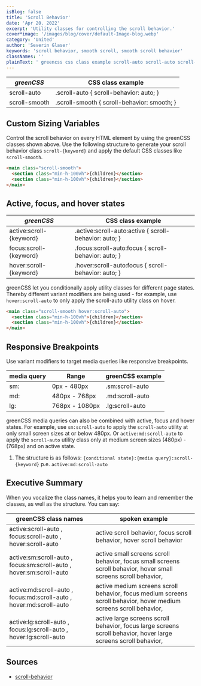 ```yaml
---
isBlog: false
title: 'Scroll Behavior'
date: 'Apr 20. 2022'
excerpt: 'Utility classes for controlling the scroll behavior.'
cover*image: '/images/blog/cover/default-Image-blog.webp'
category: 'United'
author: 'Severin Glaser'
keywords: 'scroll behavior, smooth scroll, smooth scroll behavior'
classNames: ''
plainText: ' greencss css class example scroll-auto scroll-auto scroll-behavior: auto; scroll-smooth scroll-smooth scroll-behavior: smooth; custom sizing variables control the scroll behavior on every html element by using the greencss classes shown above use the following structure to generate your scroll behavior class `scroll keyword ` and apply the default css classes like `scroll-smooth`  active focus and hover states greencss css class example active:scroll keyword active :scroll-auto:active scroll-behavior: auto; focus:scroll keyword focus :scroll-auto:focus scroll-behavior: auto; hover:scroll keyword hover :scroll-auto:focus scroll-behavior: auto; greencss let you conditionally apply utility classes for different page states thereby different variant modifiers are being used for example use `hover:scroll-auto` to only apply the scroll-auto utility class on hover  responsive breakpoints use variant modifiers to target media queries like responsive breakpoints media query range greencss example sm: 0px 480px sm:scroll-auto md: 480px 768px md:scroll-auto lg: 768px 1080px lg:scroll-auto greencss media queries can also be combined with active focus and hover states for example use `sm:scroll-auto` to apply the `scroll-auto` utility at only small screen sizes at or below 480px or `active:md:scroll-auto` to apply the `scroll-auto` utility class only at medium screen sizes 480px 768px and on active state 1 the structure is as follows: ` conditional state : media query :scroll keyword ` p e `active:md:scroll-auto` executive summary when you vocalize the class names it helps you to learn and remember the classes as well as the structure you can say: greencss class names spoken example active:scroll-auto focus:scroll-auto hover:scroll-auto active scroll behavior focus scroll behavior hover scroll behavior active:sm:scroll-auto focus:sm:scroll-auto hover:sm:scroll-auto active small screens scroll behavior focus small screens scroll behavior hover small screens scroll behavior active:md:scroll-auto focus:md:scroll-auto hover:md:scroll-auto active medium screens scroll behavior focus medium screens scroll behavior hover medium screens scroll behavior active:lg:scroll-auto focus:lg:scroll-auto hover:lg:scroll-auto active large screens scroll behavior focus large screens scroll behavior hover large screens scroll behavior sources scroll-behavior https: developer mozilla org en-us docs web css scroll-behavior '
---
```


| _greenCSS_    | CSS class example                           |
| ------------- | ------------------------------------------- |
| scroll-auto   | .scroll-auto { scroll-behavior: auto; }     |
| scroll-smooth | .scroll-smooth { scroll-behavior: smooth; } |

## Custom Sizing Variables

Control the scroll behavior on every HTML element by using the greenCSS classes shown above. Use the following structure to generate your scroll behavior class `scroll-{keyword}` and apply the default CSS classes like `scroll-smooth`.

```html
<main class="scroll-smooth">
  <section class="min-h-100vh">{children}</section>
  <section class="min-h-100vh">{children}</section>
</main>
```

## Active, focus, and hover states

| _greenCSS_              | CSS class example                                      |
| ----------------------- | ------------------------------------------------------ |
| active:scroll-{keyword} | .active\:scroll-auto:active { scroll-behavior: auto; } |
| focus:scroll-{keyword}  | .focus\:scroll-auto:focus { scroll-behavior: auto; }   |
| hover:scroll-{keyword}  | .hover\:scroll-auto:focus { scroll-behavior: auto; }   |

greenCSS let you conditionally apply utility classes for different page states. Thereby different variant modifiers are being used - for example, use `hover:scroll-auto` to only apply the scroll-auto utility class on hover.

```html
<main class="scroll-smooth hover:scroll-auto">
  <section class="min-h-100vh">{children}</section>
  <section class="min-h-100vh">{children}</section>
</main>
```

## Responsive Breakpoints

Use variant modifiers to target media queries like responsive breakpoints.

| media query | Range          | greenCSS example |
| ----------- | -------------- | ---------------- |
| sm:         | 0px - 480px    | .sm:scroll-auto  |
| md:         | 480px - 768px  | .md:scroll-auto  |
| lg:         | 768px - 1080px | .lg:scroll-auto  |

greenCSS media queries can also be combined with active, focus and hover states. For example, use `sm:scroll-auto` to apply the `scroll-auto` utility at only small screen sizes at or below 480px. Or `active:md:scroll-auto` to apply the `scroll-auto` utility class only at medium screen sizes (480px) - (768px) and on active state.

1. The structure is as follows: `{conditional state}:{media query}:scroll-{keyword}` p.e. `active:md:scroll-auto`

## Executive Summary

When you vocalize the class names, it helps you to learn and remember the classes, as well as the structure. You can say:

| greenCSS class names                                                | spoken example                                                                                                     |
| ------------------------------------------------------------------- | ------------------------------------------------------------------------------------------------------------------ |
| active:scroll-auto , focus:scroll-auto , hover:scroll-auto          | active scroll behavior, focus scroll behavior, hover scroll behavior                                               |
| active:sm:scroll-auto , focus:sm:scroll-auto , hover:sm:scroll-auto | active small screens scroll behavior, focus small screens scroll behavior, hover small screens scroll behavior,    |
| active:md:scroll-auto , focus:md:scroll-auto , hover:md:scroll-auto | active medium screens scroll behavior, focus medium screens scroll behavior, hover medium screens scroll behavior, |
| active:lg:scroll-auto , focus:lg:scroll-auto , hover:lg:scroll-auto | active large screens scroll behavior, focus large screens scroll behavior, hover large screens scroll behavior,    |

## Sources

- [scroll-behavior](https://developer.mozilla.org/en-US/docs/Web/CSS/scroll-behavior)
